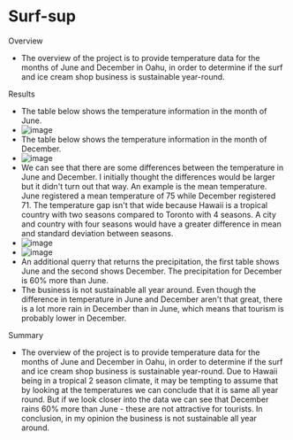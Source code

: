 # Surf-sup
Overview
  - The overview of the project is to provide temperature data for the months of June and December in Oahu, in order    to determine if the surf and ice cream shop business is sustainable year-round.
  
Results
  - The table below shows the temperature information in the month of June.
  - ![image](https://user-images.githubusercontent.com/107594143/184925190-9d3f0c6f-97d9-4f42-94e7-525f54421eff.png)
  - The table below shows the temperature information in the month of December.
  - ![image](https://user-images.githubusercontent.com/107594143/184925311-00e4a0f7-2661-42de-943f-0e5cbe5edb96.png)
  - We can see that there are some differences between the temperature in June and December. I initially thought the differences would be larger but it didn't turn out that way. An example is the mean temperature. June registered a mean temperature of 75 while December registered 71. The temperature gap isn't that wide because Hawaii is a tropical country with two seasons compared to Toronto with 4 seasons. A city and country with four seasons would have a greater difference in mean and standard deviation between seasons.
  - ![image](https://user-images.githubusercontent.com/107594143/184929445-5335f88d-4500-421b-a290-12c3f6e64883.png)
  - ![image](https://user-images.githubusercontent.com/107594143/184929590-9ac79fe4-2c4c-40b3-80e1-d513c9845af9.png)
  - An additional querry that returns the precipitation, the first table shows June and the second shows December. The precipitation for December is 60% more than June. 
  - The business is not sustainable all year around. Even though the difference in temperature in June and December aren't that great, there is a lot more rain in December than in June, which means that tourism is probably lower in December. 
  
Summary
  - The overview of the project is to provide temperature data for the months of June and December in Oahu, in order    to determine if the surf and ice cream shop business is sustainable year-round. Due to Hawaii being in a tropical 2 season climate, it may be tempting to assume that by looking at the temperatures we can conclude that it is same all year round. But if we look closer into the data we can see that December rains 60% more than June - these are not attractive for tourists. In conclusion, in my opinion the business is not sustainable all year around.
